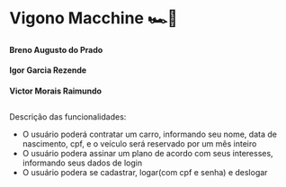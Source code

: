 # Vigono Macchine 🏎️🎌

#### Breno Augusto do Prado 
#### Igor Garcia Rezende 
#### Victor Morais Raimundo 
##

Descrição das funcionalidades:
- O usuário poderá contratar um carro, informando seu nome, data de nascimento, cpf, e o veículo será reservado por um mês inteiro
- O usuário podera assinar um plano de acordo com seus interesses, informando seus dados de login
- O usuário podera se cadastrar, logar(com cpf e senha) e deslogar
